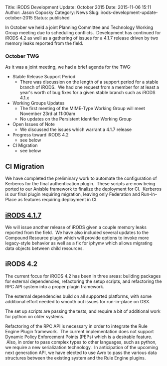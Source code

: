 Title: iRODS Development Update: October 2015
Date: 2015-11-06 15:11
Author: Jason Coposky
Category: News
Slug: irods-development-update-october-2015
Status: published

In October we held a joint Planning Committee and Technology Working
Group meeting due to scheduling conflicts.  Development has continued
for iRODS 4.2 as well as a gathering of issues for a 4.1.7 release
driven by two memory leaks reported from the field.

<!--more-->

### October TWG

As it was a joint meeting, we had a brief agenda for the TWG:

-   Stable Release Support Period
    -   There was discussion on the length of a support period for a
        stable branch of iRODS.  We had one request from a member for at
        least a year's worth of bug fixes for a given stable branch such
        as iRODS 4.1.x
-   Working Groups Updates
    -   The first meeting of the MIME-Type Working Group will meet
        November 23rd at 11:00am
    -   No updates on the Persistent Identifier Working Group
-   Open Issues of Note
    -   We discussed the issues which warrant a 4.1.7 release
-   Progress toward iRODS 4.2
    -   see below
-   CI Migration
    -   see below

CI Migration
------------

We have completed the preliminary work to automate the configuration of
Kerberos for the final authentication plugin.  These scripts are now
being ported to our Anisble framework to finalize the deployment for CI.
 Kerberos is our final plugin requiring migration, leaving only
Federation and Run-In-Place as features requiring deployment in CI.

[iRODS 4.1.7](https://github.com/irods/irods/search?utf8=%E2%9C%93&q=closed%3A%222015-10-01..2015-10-31%22+milestone%3A4.1.7&type=Issues)
-----------------------------------------------------------------------------------------------------------------------------------------

We will issue another release of iRODS given a couple memory leaks
reported from the field.  We have also included several updates to the
Compound Resource plugin which will provide options to invoke more
legacy-style behavior as well as a fix for iphymv which allows migrating
data objects between child resources.

iRODS 4.2
---------

The current focus for iRODS 4.2 has been in three areas: building
packages for external dependencies, refactoring the setup scripts, and
refactoring the RPC API system into a proper plugin framework.

The external dependencies build on all supported platforms, with some
additional effort needed to smooth out issues for run-in-place on OSX.

The set up scripts are passing the tests, and require a bit of
additional work for python on older systems.

Refactoring of the RPC API is necessary in order to integrate the Rule
Engine Plugin framework.  The current implementation does not support
Dynamic Policy Enforcement Points (PEPs) which is a desirable feature.
 Also, in order to pass complex types to other languages, such as
python, we require a new serialization technology.  In anticipation of
the upcoming next generation API, we have elected to use Avro to pass
the various data structures between the existing system and the Rule
Engine plugins.
